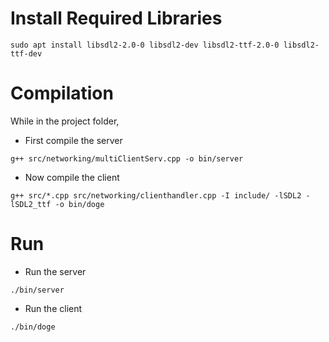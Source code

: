 # Install Required Libraries
`sudo apt install libsdl2-2.0-0 libsdl2-dev libsdl2-ttf-2.0-0 libsdl2-ttf-dev`

# Compilation

While in the project folder,

* First compile the server

`g++ src/networking/multiClientServ.cpp -o bin/server`

* Now compile the client

`g++ src/*.cpp src/networking/clienthandler.cpp -I include/ -lSDL2 -lSDL2_ttf -o bin/doge`

# Run

* Run the server

`./bin/server`

* Run the client

`./bin/doge`